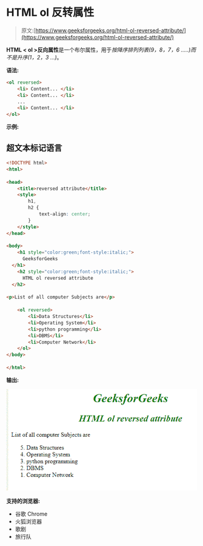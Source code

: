 # HTML ol 反转属性

> 原文:[https://www.geeksforgeeks.org/html-ol-reversed-attribute/](https://www.geeksforgeeks.org/html-ol-reversed-attribute/)

**HTML < ol >反向属性**是一个布尔属性，用于*按降序排列列表(9，8，7，6 …..)而不是升序(1，2，3 …)*。

**语法:**

```html
<ol reversed>
    <li> Content... </li>
    <li> Content... </li>
    ...
    <li> Content... </li>
</ol>
```

**示例:**

## 超文本标记语言

```html
<!DOCTYPE html>
<html>

<head>
    <title>reversed attribute</title>
    <style>
        h1,
        h2 {
            text-align: center;
        }
    </style>
</head>

<body>
    <h1 style="color:green;font-style:italic;">
      GeeksforGeeks
  </h1>
    <h2 style="color:green;font-style:italic;">
      HTML ol reversed attribute
  </h2>

<p>List of all computer Subjects are</p>

    <ol reversed>
        <li>Data Structures</li>
        <li>Operating System</li>
        <li>python programming</li>
        <li>DBMS</li>
        <li>Computer Network</li>
    </ol>
</body>

</html>
```

**输出:**

![](img/7eb90272f80ac262dd5c8814278d27ef.png)

**支持的浏览器:**

*   谷歌 Chrome
*   火狐浏览器
*   歌剧
*   旅行队
